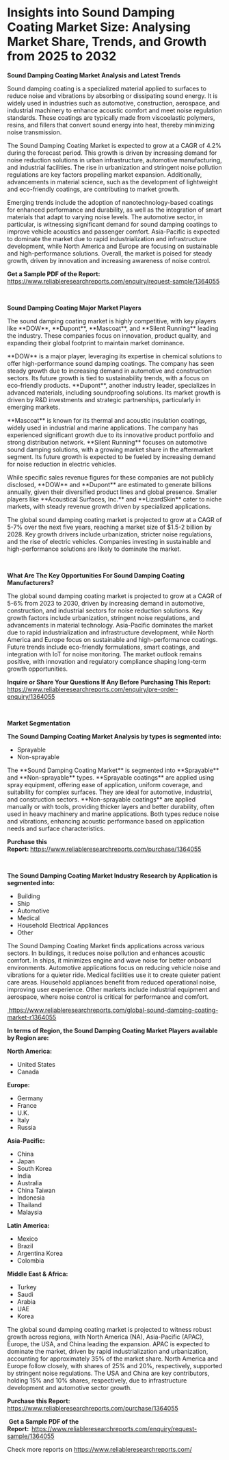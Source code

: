 <p><h1>Insights into Sound Damping Coating Market Size: Analysing Market Share, Trends, and Growth from 2025 to 2032</h1></p><p><strong>Sound Damping Coating Market Analysis and Latest Trends</strong></p>
<p><p>Sound damping coating is a specialized material applied to surfaces to reduce noise and vibrations by absorbing or dissipating sound energy. It is widely used in industries such as automotive, construction, aerospace, and industrial machinery to enhance acoustic comfort and meet noise regulation standards. These coatings are typically made from viscoelastic polymers, resins, and fillers that convert sound energy into heat, thereby minimizing noise transmission.</p><p>The Sound Damping Coating Market is expected to grow at a CAGR of 4.2% during the forecast period. This growth is driven by increasing demand for noise reduction solutions in urban infrastructure, automotive manufacturing, and industrial facilities. The rise in urbanization and stringent noise pollution regulations are key factors propelling market expansion. Additionally, advancements in material science, such as the development of lightweight and eco-friendly coatings, are contributing to market growth.</p><p>Emerging trends include the adoption of nanotechnology-based coatings for enhanced performance and durability, as well as the integration of smart materials that adapt to varying noise levels. The automotive sector, in particular, is witnessing significant demand for sound damping coatings to improve vehicle acoustics and passenger comfort. Asia-Pacific is expected to dominate the market due to rapid industrialization and infrastructure development, while North America and Europe are focusing on sustainable and high-performance solutions. Overall, the market is poised for steady growth, driven by innovation and increasing awareness of noise control.</p></p>
<p><strong>Get a Sample PDF of the Report:&nbsp;</strong> <a href="https://www.reliableresearchreports.com/enquiry/request-sample/1364055?utm_campaign=37&utm_medium=2&utm_source=Github&utm_content=ia&utm_term=29012025&utm_id=sound-damping-coating">https://www.reliableresearchreports.com/enquiry/request-sample/1364055</a></p>
<p>&nbsp;</p>
<p><strong>Sound Damping Coating Major Market Players</strong></p>
<p><p>The sound damping coating market is highly competitive, with key players like **DOW**, **Dupont**, **Mascoat**, and **Silent Running** leading the industry. These companies focus on innovation, product quality, and expanding their global footprint to maintain market dominance.</p><p>**DOW** is a major player, leveraging its expertise in chemical solutions to offer high-performance sound damping coatings. The company has seen steady growth due to increasing demand in automotive and construction sectors. Its future growth is tied to sustainability trends, with a focus on eco-friendly products. **Dupont**, another industry leader, specializes in advanced materials, including soundproofing solutions. Its market growth is driven by R&D investments and strategic partnerships, particularly in emerging markets.</p><p>**Mascoat** is known for its thermal and acoustic insulation coatings, widely used in industrial and marine applications. The company has experienced significant growth due to its innovative product portfolio and strong distribution network. **Silent Running** focuses on automotive sound damping solutions, with a growing market share in the aftermarket segment. Its future growth is expected to be fueled by increasing demand for noise reduction in electric vehicles.</p><p>While specific sales revenue figures for these companies are not publicly disclosed, **DOW** and **Dupont** are estimated to generate billions annually, given their diversified product lines and global presence. Smaller players like **Acoustical Surfaces, Inc.** and **LizardSkin** cater to niche markets, with steady revenue growth driven by specialized applications.</p><p>The global sound damping coating market is projected to grow at a CAGR of 5-7% over the next five years, reaching a market size of $1.5-2 billion by 2028. Key growth drivers include urbanization, stricter noise regulations, and the rise of electric vehicles. Companies investing in sustainable and high-performance solutions are likely to dominate the market.</p></p>
<p>&nbsp;</p>
<p><strong>What Are The Key Opportunities For Sound Damping Coating Manufacturers?</strong></p>
<p><p>The global sound damping coating market is projected to grow at a CAGR of 5-6% from 2023 to 2030, driven by increasing demand in automotive, construction, and industrial sectors for noise reduction solutions. Key growth factors include urbanization, stringent noise regulations, and advancements in material technology. Asia-Pacific dominates the market due to rapid industrialization and infrastructure development, while North America and Europe focus on sustainable and high-performance coatings. Future trends include eco-friendly formulations, smart coatings, and integration with IoT for noise monitoring. The market outlook remains positive, with innovation and regulatory compliance shaping long-term growth opportunities.</p></p>
<p><strong>Inquire or Share Your Questions If Any Before Purchasing This Report:</strong> <a href="https://www.reliableresearchreports.com/enquiry/pre-order-enquiry/1364055?utm_campaign=37&utm_medium=2&utm_source=Github&utm_content=ia&utm_term=29012025&utm_id=sound-damping-coating">https://www.reliableresearchreports.com/enquiry/pre-order-enquiry/1364055</a></p>
<p>&nbsp;</p>
<p><strong>Market Segmentation</strong></p>
<p><strong>The Sound Damping Coating Market Analysis by types is segmented into:</strong></p>
<p><ul><li>Sprayable</li><li>Non-sprayable</li></ul></p>
<p><p>The **Sound Damping Coating Market** is segmented into **Sprayable** and **Non-sprayable** types. **Sprayable coatings** are applied using spray equipment, offering ease of application, uniform coverage, and suitability for complex surfaces. They are ideal for automotive, industrial, and construction sectors. **Non-sprayable coatings** are applied manually or with tools, providing thicker layers and better durability, often used in heavy machinery and marine applications. Both types reduce noise and vibrations, enhancing acoustic performance based on application needs and surface characteristics.</p></p>
<p><strong>Purchase this Report:&nbsp;</strong><a href="https://www.reliableresearchreports.com/purchase/1364055?utm_campaign=37&utm_medium=2&utm_source=Github&utm_content=ia&utm_term=29012025&utm_id=sound-damping-coating">https://www.reliableresearchreports.com/purchase/1364055</a></p>
<p>&nbsp;</p>
<p><strong>The Sound Damping Coating Market Industry Research by Application is segmented into:</strong></p>
<p><ul><li>Building</li><li>Ship</li><li>Automotive</li><li>Medical</li><li>Household Electrical Appliances</li><li>Other</li></ul></p>
<p><p>The Sound Damping Coating Market finds applications across various sectors. In buildings, it reduces noise pollution and enhances acoustic comfort. In ships, it minimizes engine and wave noise for better onboard environments. Automotive applications focus on reducing vehicle noise and vibrations for a quieter ride. Medical facilities use it to create quieter patient care areas. Household appliances benefit from reduced operational noise, improving user experience. Other markets include industrial equipment and aerospace, where noise control is critical for performance and comfort.</p></p>
<p><a href="https://www.reliableresearchreports.com/global-sound-damping-coating-market-r1364055?utm_campaign=37&utm_medium=2&utm_source=Github&utm_content=ia&utm_term=29012025&utm_id=sound-damping-coating">&nbsp;https://www.reliableresearchreports.com/global-sound-damping-coating-market-r1364055</a></p>
<p><strong>In terms of Region, the Sound Damping Coating Market Players available by Region are:</strong></p>
<p>
    <p> <strong> North America: </strong>
        <ul>
            <li>United States</li>
            <li>Canada</li>
        </ul>
        </p> 
    <p> <strong> Europe: </strong>
        <ul>
            <li>Germany</li>
            <li>France</li>
            <li>U.K.</li>
            <li>Italy</li>
            <li>Russia</li>
        </ul>
        </p> 
    <p> <strong> Asia-Pacific: </strong>
        <ul>
            <li>China</li>
            <li>Japan</li>
            <li>South Korea</li>
            <li>India</li>
            <li>Australia</li>
            <li>China Taiwan</li>
            <li>Indonesia</li>
            <li>Thailand</li>
            <li>Malaysia</li>
        </ul>
        </p> 
    <p> <strong> Latin America: </strong>
        <ul>
            <li>Mexico</li>
            <li>Brazil</li>
            <li>Argentina Korea</li>
            <li>Colombia</li>
        </ul>
        </p> 
    <p> <strong> Middle East & Africa: </strong>
        <ul>
            <li>Turkey</li>
            <li>Saudi</li>
            <li>Arabia</li>
            <li>UAE</li>
            <li>Korea</li>
        </ul>
    </p>
    </p>
<p><p>The global sound damping coating market is projected to witness robust growth across regions, with North America (NA), Asia-Pacific (APAC), Europe, the USA, and China leading the expansion. APAC is expected to dominate the market, driven by rapid industrialization and urbanization, accounting for approximately 35% of the market share. North America and Europe follow closely, with shares of 25% and 20%, respectively, supported by stringent noise regulations. The USA and China are key contributors, holding 15% and 10% shares, respectively, due to infrastructure development and automotive sector growth.</p></p>
<p><strong>Purchase this Report: </strong><a href="https://www.reliableresearchreports.com/purchase/1364055?utm_campaign=37&utm_medium=2&utm_source=Github&utm_content=ia&utm_term=29012025&utm_id=sound-damping-coating">https://www.reliableresearchreports.com/purchase/1364055</a></p>
<p>&nbsp;<strong>Get a Sample PDF of the Report:&nbsp;&nbsp;</strong><a href="https://www.reliableresearchreports.com/enquiry/request-sample/1364055?utm_campaign=37&utm_medium=2&utm_source=Github&utm_content=ia&utm_term=29012025&utm_id=sound-damping-coating">https://www.reliableresearchreports.com/enquiry/request-sample/1364055</a></p>
<p><strong></strong></p>
<p>Check more reports on <a href="https://www.reliableresearchreports.com/?utm_campaign=37&utm_medium=2&utm_source=Github&utm_content=ia&utm_term=29012025&utm_id=sound-damping-coating">https://www.reliableresearchreports.com/</a></p>